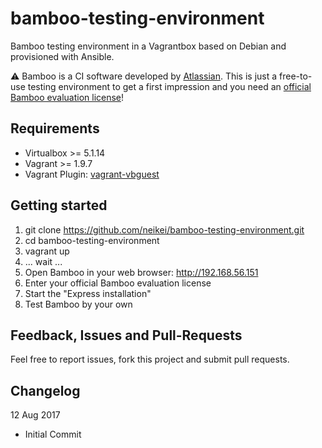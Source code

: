 # bamboo-testing-environment

Bamboo testing environment in a Vagrantbox based on Debian and provisioned with Ansible.

:warning: Bamboo is a CI software developed by [Atlassian](https://www.atlassian.com/). This is just a free-to-use testing environment to get a first impression and you need an [official Bamboo evaluation license](http://www.atlassian.com/ex/generatelicense.jspa?product=bamboo&version=6.1.1&build=60104&edition=&sid=BORN-ENG3-EQDI-6YZ6&ref=prod)!

## Requirements

- Virtualbox >= 5.1.14
- Vagrant >= 1.9.7
- Vagrant Plugin: [vagrant-vbguest](https://github.com/dotless-de/vagrant-vbguest)

## Getting started

1. git clone https://github.com/neikei/bamboo-testing-environment.git
2. cd bamboo-testing-environment
3. vagrant up
4. ... wait ...
5. Open Bamboo in your web browser: http://192.168.56.151
6. Enter your official Bamboo evaluation license
7. Start the "Express installation"
8. Test Bamboo by your own

## Feedback, Issues and Pull-Requests

Feel free to report issues, fork this project and submit pull requests.

## Changelog

12 Aug 2017

- Initial Commit